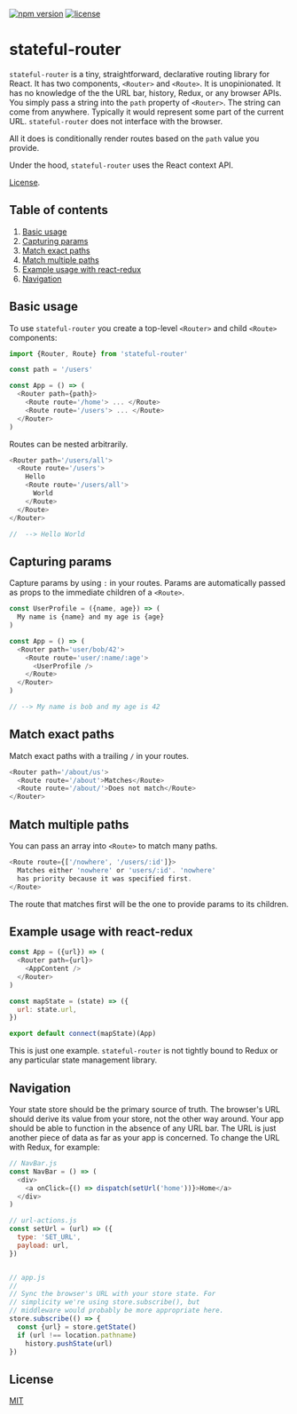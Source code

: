 [![npm version](https://img.shields.io/npm/v/qwux.svg)](https://www.npmjs.com/package/stateful-router)
[![license](https://img.shields.io/badge/license-MIT-green.svg)](https://www.mit.edu/~amini/LICENSE.md)

# stateful-router
`stateful-router` is a tiny, straightforward, declarative routing
library for React. It has two components, `<Router>` and `<Route>`. It
is unopinionated. It has no knowledge of the the URL bar, history,
Redux, or any browser APIs. You simply pass a string into the `path`
property of `<Router>`. The string can come from anywhere. Typically
it would represent some part of the current URL. `stateful-router`
does not interface with the browser.

All it does is conditionally render routes based on the `path` value
you provide.

Under the hood, `stateful-router` uses the React context API.

[License](#license).


## Table of contents
1. [Basic usage](#basic-usage)
2. [Capturing params](#capturing-params)
3. [Match exact paths](#match-exact-paths)
4. [Match multiple paths](#match-multiple-paths)
5. [Example usage with react-redux](#example-usage-with-react-redux)
6. [Navigation](#navigation)


## Basic usage
To use `stateful-router` you create a top-level `<Router>` and child
`<Route>` components:
```javascript
import {Router, Route} from 'stateful-router'

const path = '/users'

const App = () => (
  <Router path={path}>
    <Route route='/home'> ... </Route>
    <Route route='/users'> ... </Route>
  </Router>
)
```
Routes can be nested arbitrarily.
```javascript
<Router path='/users/all'>
  <Route route='/users'>
    Hello
    <Route route='/users/all'>
      World
    </Route>
  </Route>
</Router>

//  --> Hello World
```


## Capturing params
Capture params by using `:` in your routes. Params are automatically
passed as props to the immediate children of a `<Route>`.
```javascript
const UserProfile = ({name, age}) => (
  My name is {name} and my age is {age}
)

const App = () => (
  <Router path='user/bob/42'>
    <Route route='user/:name/:age'>
      <UserProfile />
    </Route>
  </Router>
)

// --> My name is bob and my age is 42
```


## Match exact paths
Match exact paths with a trailing `/` in your routes.
```javascript
<Router path='/about/us'>
  <Route route='/about'>Matches</Route>
  <Route route='/about/'>Does not match</Route>
</Router>
```


## Match multiple paths
You can pass an array into `<Route>` to match many paths.
```javascript
<Route route={['/nowhere', '/users/:id']}>
  Matches either 'nowhere' or 'users/:id'. 'nowhere'
  has priority because it was specified first.
</Route>
```
The route that matches first will be the one to provide params to its children.


## Example usage with react-redux
```javascript
const App = ({url}) => (
  <Router path={url}>
    <AppContent />
  </Router>
)

const mapState = (state) => ({
  url: state.url,
})

export default connect(mapState)(App)
```
This is just one example. `stateful-router` is not tightly bound to Redux or any
particular state management library.


## Navigation
Your state store should be the primary source of truth.
The browser's URL should derive its value from your store,
not the other way around. Your app should be able to
function in the absence of any URL bar. The URL is just
another piece of data as far as your app is concerned. To
change the URL with Redux, for example:
```javascript
// NavBar.js
const NavBar = () => (
  <div>
    <a onClick={() => dispatch(setUrl('home'))}>Home</a>
  </div>
)

// url-actions.js
const setUrl = (url) => ({
  type: 'SET_URL',
  payload: url,
})


// app.js
//
// Sync the browser's URL with your store state. For
// simplicity we're using store.subscribe(), but
// middleware would probably be more appropriate here.
store.subscribe(() => {
  const {url} = store.getState()
  if (url !== location.pathname)
    history.pushState(url)
})
```


## License
[MIT](https://www.mit.edu/~amini/LICENSE.md)
